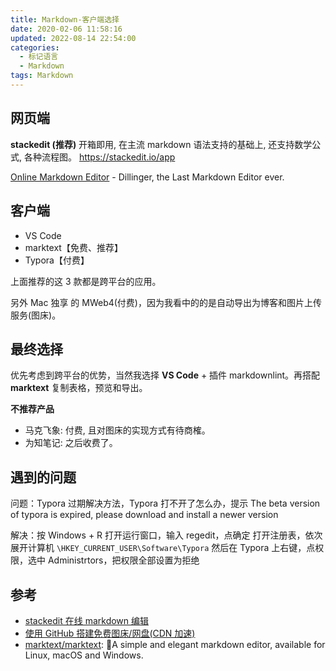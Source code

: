 ```yaml
---
title: Markdown-客户端选择
date: 2020-02-06 11:58:16
updated: 2022-08-14 22:54:00
categories:
  - 标记语言
  - Markdown
tags: Markdown
---
```


## 网页端

**stackedit (推荐)**
开箱即用, 在主流 markdown 语法支持的基础上, 还支持数学公式, 各种流程图。
<https://stackedit.io/app>

[Online Markdown Editor](https://dillinger.io/) - Dillinger, the Last Markdown Editor ever.

## 客户端

* VS Code
* marktext【免费、推荐】
* Typora【付费】

上面推荐的这 3 款都是跨平台的应用。

<!-- more -->

另外 Mac 独享 的 MWeb4(付费)，因为我看中的的是自动导出为博客和图片上传服务(图床)。

## 最终选择

优先考虑到跨平台的优势，当然我选择 **VS Code**  + 插件 markdownlint。再搭配 **marktext** 复制表格，预览和导出。

**不推荐产品**

* 马克飞象: 付费, 且对图床的实现方式有待商榷。
* 为知笔记: 之后收费了。

## 遇到的问题

问题：Typora 过期解决方法，Typora 打不开了怎么办，提示 The beta version of typora is expired, please download and install a newer version

解决：按 Windows + R 打开运行窗口，输入 regedit，点确定
打开注册表，依次展开计算机 `\HKEY_CURRENT_USER\Software\Typora`
然后在 Typora 上右键，点权限，选中 Administrtors，把权限全部设置为拒绝

## 参考

* [stackedit 在线 markdown 编辑](https://stackedit.io/app)
* [使用 GitHub 搭建免费图床/网盘(CDN 加速)](https://www.jianshu.com/p/2097bef17cbe)
* [marktext/marktext](https://github.com/marktext/marktext): 📝A simple and elegant markdown editor, available for Linux, macOS and Windows.
